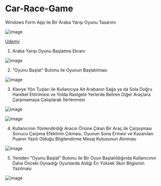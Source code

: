 # Car-Race-Game
Windows Form App ile Bir Araba Yarışı Oyunu Tasarımı

![image](https://github.com/aliylmztr/MiniATM/assets/123991935/3fa5e9fc-1204-4dc2-909d-299d60362699)

<a href="https://www.udemy.com/">Udemy </a>

1. Araba Yarışı Oyunu Başlatma Ekranı

![image](https://github.com/aliylmztr/Car-Race-Game/assets/123991935/8c3af405-cf75-46f8-b9ff-5d0ea0703aaa)

2. "Oyunu Başlat" Butonu ile Oyunun Başlatılması

![image](https://github.com/aliylmztr/Car-Race-Game/assets/123991935/516aa5d8-ef52-4638-be93-9eccf47de7bc)

3. Klavye Yön Tuşları ile Kullanıcıya Ait Arabanın Sağa ya da Sola Doğru Hareket Ettirilmesi ve Yolda Rastgele Yerlerde Beliren Diğer Araçlara Çarpmamaya Çalışılarak İlerlenmesi

![image](https://github.com/aliylmztr/Car-Race-Game/assets/123991935/e139b506-73de-4d47-8bed-47a9218d60ed)

![image](https://github.com/aliylmztr/Car-Race-Game/assets/123991935/5fb29530-d49b-4a4b-8ec3-c8fdf77fc789)

4. Kullanıcının Yönlendirdiği Aracın Önüne Çıkan Bir Araç ile Çarpışması Sonucu Çarpma Efektinin Çıkması, Oyunun Sona Ermesi ve Kazanılan Puanın Yazılı Olduğu Bilgilendirme Mesaj Kutusunun Alınması

![image](https://github.com/aliylmztr/Car-Race-Game/assets/123991935/d9278798-3fc2-4ff9-aaa4-4adc59e0aa80)

5. Yeniden "Oyunu Başlat" Butonu ile Bir Oyun Başlatıldığında Kullanıcının Daha Önceki Oynadığı Oyunlarda Aldığı En Yüksek Skor Bilgisinin Yazılması

![image](https://github.com/aliylmztr/Car-Race-Game/assets/123991935/405d3f96-3210-4805-8b2a-75a621115a40)
